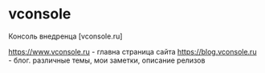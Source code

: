 # vconsole
Консоль внедренца [vconsole.ru]

https://www.vconsole.ru - главна страница сайта
https://blog.vconsole.ru - блог. различные темы, мои заметки, описание релизов